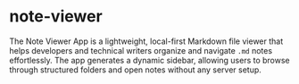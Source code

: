 # note-viewer
The Note Viewer App is a lightweight, local-first Markdown file viewer that helps developers and technical writers organize and navigate `.md` notes effortlessly. The app generates a dynamic sidebar, allowing users to browse through structured folders and open notes without any server setup.
